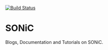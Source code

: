 [![Build Status](https://travis-ci.org/xrdocs/multicast.svg?branch=gh-pages)](https://travis-ci.org/xrdocs/multicast)

# SONiC

Blogs, Documentation and Tutorials on SONiC.
